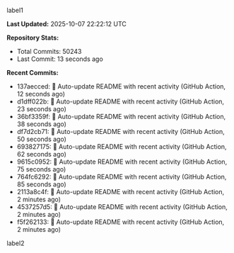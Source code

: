 
label1 
<!-- ACTIVITY_START -->
**Last Updated:** 2025-10-07 22:22:12 UTC

**Repository Stats:**
- Total Commits: 50243
- Last Commit: 13 seconds ago

**Recent Commits:**
- 137aecced: 🤖 Auto-update README with recent activity (GitHub Action, 12 seconds ago)
- d1dff022b: 🤖 Auto-update README with recent activity (GitHub Action, 23 seconds ago)
- 36bf3359f: 🤖 Auto-update README with recent activity (GitHub Action, 38 seconds ago)
- df7d2cb71: 🤖 Auto-update README with recent activity (GitHub Action, 50 seconds ago)
- 693827175: 🤖 Auto-update README with recent activity (GitHub Action, 62 seconds ago)
- 9615c0952: 🤖 Auto-update README with recent activity (GitHub Action, 75 seconds ago)
- 764fc6292: 🤖 Auto-update README with recent activity (GitHub Action, 85 seconds ago)
- 2113a8c4f: 🤖 Auto-update README with recent activity (GitHub Action, 2 minutes ago)
- 4537257d5: 🤖 Auto-update README with recent activity (GitHub Action, 2 minutes ago)
- f5f262133: 🤖 Auto-update README with recent activity (GitHub Action, 2 minutes ago)
<!-- ACTIVITY_END -->

label2
